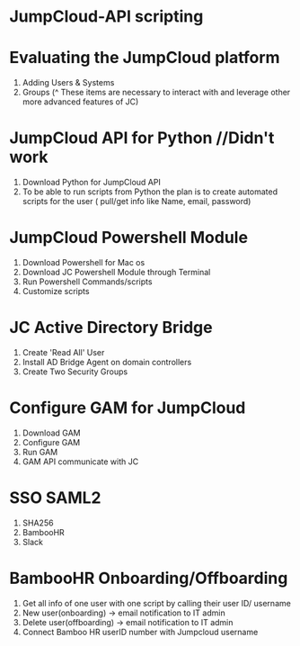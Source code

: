 # JumpCloud-API scripting

# Evaluating the JumpCloud platform
1. Adding Users & Systems
2. Groups
(^ These items are necessary to interact with and leverage other more advanced features of JC)

# JumpCloud API for Python //Didn't work 

1. Download Python for JumpCloud API
2. To be able to run scripts from Python
  the plan is to create automated scripts for the user ( pull/get info like Name, email, password)

# JumpCloud Powershell Module
1. Download Powershell for Mac os
2. Download JC Powershell Module through Terminal
3. Run Powershell Commands/scripts 
4. Customize scripts

# JC Active Directory Bridge 
1. Create 'Read All' User
2. Install AD Bridge Agent on domain controllers
3. Create Two Security Groups

# Configure GAM for JumpCloud
1. Download GAM
2. Configure GAM
3. Run GAM
4. GAM API communicate with JC

# SSO SAML2 
1. SHA256
2. BambooHR
3. Slack

# BambooHR Onboarding/Offboarding
1. Get all info of one user with one script by calling their user ID/ username
2. New user(onboarding) ->  email notification to IT admin
3. Delete user(offboarding) -> email notification to IT admin
4. Connect Bamboo HR userID number with Jumpcloud username 
